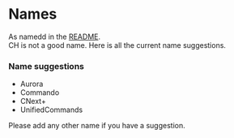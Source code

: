 # Names
As namedd in the [README](./README.md).  
CH is not a good name. Here is all the current name suggestions.

### Name suggestions
- Aurora
- Commando
- CNext+
- UnifiedCommands

Please add any other name if you have a suggestion.
